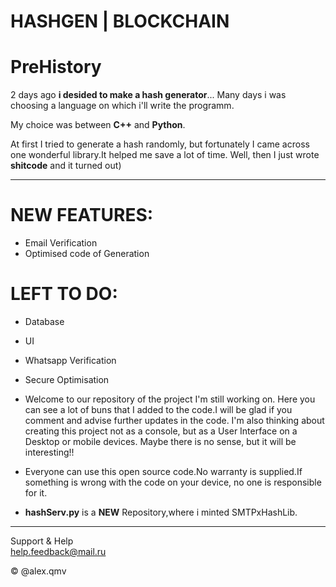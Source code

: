 # HASHGEN  | BLOCKCHAIN 

# PreHistory

2 days ago __i desided to make a hash generator__...
Many days i was choosing a language on which i'll write the programm.

My choice was between __C++__ and __Python__.

At first I tried to generate a hash randomly, but fortunately I came across one wonderful library.It helped me save a lot of time. Well, then I just wrote __shitcode__ and it turned out)
___________________________________________________________________________________________________________________________________________________________
# __NEW FEATURES:__
* Email Verification
* Optimised code of Generation
# __LEFT TO DO:__
* Database
* UI 
* Whatsapp Verification
* Secure Optimisation


* Welcome to our repository of the project I'm still working on. Here you can see a lot of buns that I added to the code.I will be glad if you comment and advise further updates in the code. I'm also thinking about creating this project not as a console, but as a User Interface on a Desktop or mobile devices. Maybe there is no sense, but it will be interesting!!

* Everyone can use this open source code.No warranty is supplied.If something is wrong with the code on your device, no one is responsible for it.

* __**hashServ.py**__ is a **NEW** Repository,where i minted SMTPxHashLib. 

___________________________________________________________________________________________________________________________________________________________
Support & Help  
help.feedback@mail.ru

 

© @alex.qmv

